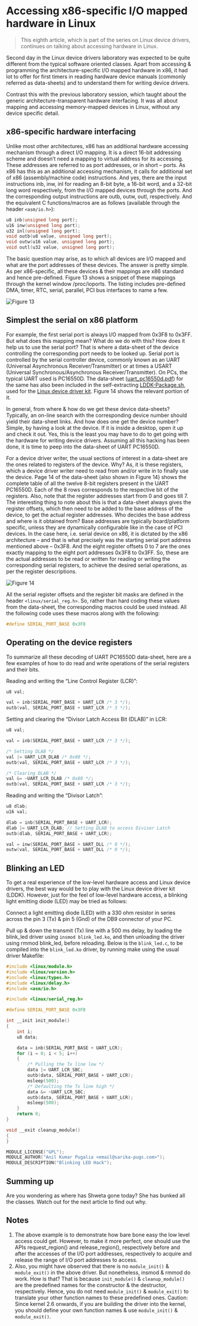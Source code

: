 # Accessing x86-specific I/O mapped hardware in Linux

> This eighth article, which is part of the series on Linux device drivers, continues on talking about accessing hardware in Linux.

Second day in the Linux device drivers laboratory was expected to be quite different from the typical software oriented classes. Apart from accessing & programming the architecture-specific I/O mapped hardware in x86, it had lot to offer for first timers in reading hardware device manuals (commonly referred as data-sheets) and to understand them for writing device drivers.

Contrast this with the previous laboratory session, which taught about the generic architecture-transparent hardware interfacing. It was all about mapping and accessing memory-mapped devices in Linux, without any device specific detail.

## x86-specific hardware interfacing

Unlike most other architectures, x86 has an additional hardware accessing mechanism through a direct I/O mapping. It is a direct 16-bit addressing scheme and doesn’t need a mapping to virtual address for its accessing. These addresses are referred to as port addresses, or in short – ports. As x86 has this as an additional accessing mechanism, it calls for additional set of x86 (assembly/machine code) instructions. And yes, there are the input instructions inb, inw, inl for reading an 8-bit byte, a 16-bit word, and a 32-bit long word respectively, from the I/O mapped devices through the ports. And the corresponding output instructions are outb, outw, outl, respectively. And the equivalent C functions/macros are as follows (available through the header `<asm/io.h>`):

```C
u8 inb(unsigned long port);
u16 inw(unsigned long port);
u32 inl(unsigned long port);
void outb(u8 value, unsigned long port);
void outw(u16 value, unsigned long port);
void outl(u32 value, unsigned long port);
```

The basic question may arise, as to which all devices are I/O mapped and what are the port addresses of these devices. The answer is pretty simple. As per x86-specific, all these devices & their mappings are x86 standard and hence pre-defined. Figure 13 shows a snippet of these mappings through the kernel window /proc/ioports. The listing includes pre-defined DMA, timer, RTC, serial, parallel, PCI bus interfaces to name a few.

![Figure 13](/Images/Part8/figure_13_x86_specific_io_ports.png)

## Simplest the serial on x86 platform

For example, the first serial port is always I/O mapped from 0x3F8 to 0x3FF. But what does this mapping mean? What do we do with this? How does it help us to use the serial port?
That is where a data-sheet of the device controlling the corresponding port needs to be looked up. Serial port is controlled by the serial controller device, commonly known as an UART (Universal Asynchronous Receiver/Transmitter) or at times a USART (Universal Synchronous/Asynchronous Receiver/Transmitter). On PCs, the typical UART used is PC16550D. The data-sheet ([uart_pc16550d.pdf](https://sysplay.in/blog/pdfs/uart_pc16550d.pdf)) for the same has also been included in the self-extracting [LDDK-Package.sh](http://esrijan.com/DDK/LDDKv2.1-Package.sh), used for the [Linux device driver kit](http://lddk.esrijan.com/). Figure 14 shows the relevant portion of it.

In general, from where & how do we get these device data-sheets? Typically, an on-line search with the corresponding device number should yield their data-sheet links. And how does one get the device number? Simple, by having a look at the device. If it is inside a desktop, open it up and check it out. Yes, this is the least you may have to do to get going with the hardware for writing device drivers. Assuming all this hacking has been done, it is time to peep into the data-sheet of UART PC16550D.

For a device driver writer, the usual sections of interest in a data-sheet are the ones related to registers of the device. Why? As, it is these registers, which a device driver writer need to read from and/or write in to finally use the device. Page 14 of the data-sheet (also shown in Figure 14) shows the complete table of all the twelve 8-bit registers present in the UART PC16550D. Each of the 8 rows corresponds to the respective bit of the registers. Also, note that the register addresses start from 0 and goes till 7. The interesting thing to note about this is that a data-sheet always gives the register offsets, which then need to be added to the base address of the device, to get the actual register addresses. Who decides the base address and where is it obtained from? Base addresses are typically board/platform specific, unless they are dynamically configurable like in the case of PCI devices. In the case here, i.e. serial device on x86, it is dictated by the x86 architecture – and that is what precisely was the starting serial port address mentioned above – 0x3F8. And the eight register offsets 0 to 7 are the ones exactly mapping to the eight port addresses 0x3F8 to 0x3FF. So, these are the actual addresses to be read or written for reading or writing the corresponding serial registers, to achieve the desired serial operations, as per the register descriptions.

![Figure 14](/Images/Part8/figure_14_uart_pc16550d_registers.png)

All the serial register offsets and the register bit masks are defined in the header `<linux/serial_reg.h>`. So, rather than hard coding these values from the data-sheet, the corresponding macros could be used instead. All the following code uses these macros along with the following:

```C
#define SERIAL_PORT_BASE 0x3F8
```

## Operating on the device registers

To summarize all these decoding of UART PC16550D data-sheet, here are a few examples of how to do read and write operations of the serial registers and their bits.

Reading and writing the “Line Control Register (LCR)”:

```C
u8 val;

val = inb(SERIAL_PORT_BASE + UART_LCR /* 3 */);
outb(val, SERIAL_PORT_BASE + UART_LCR /* 3 */);
```

Setting and clearing the “Divisor Latch Access Bit (DLAB)” in LCR:

```C
u8 val;

val = inb(SERIAL_PORT_BASE + UART_LCR /* 3 */);

/* Setting DLAB */
val |= UART_LCR_DLAB /* 0x80 */;
outb(val, SERIAL_PORT_BASE + UART_LCR /* 3 */);

/* Clearing DLAB */
val &= ~UART_LCR_DLAB /* 0x80 */;
outb(val, SERIAL_PORT_BASE + UART_LCR /* 3 */);
```

Reading and writing the “Divisor Latch”:

```C
u8 dlab;
u16 val;

dlab = inb(SERIAL_PORT_BASE + UART_LCR);
dlab |= UART_LCR_DLAB; // Setting DLAB to access Divisor Latch
outb(dlab, SERIAL_PORT_BASE + UART_LCR);

val = inw(SERIAL_PORT_BASE + UART_DLL /* 0 */);
outw(val, SERIAL_PORT_BASE + UART_DLL /* 0 */);
```

## Blinking an LED

To get a real experience of the low-level hardware access and Linux device drivers, the best way would be to play with the Linux device driver kit (LDDK). However, just for the feel of low-level hardware access, a blinking light emitting diode (LED) may be tried as follows:

Connect a light emitting diode (LED) with a 330 ohm resistor in series across the pin 3 (Tx) & pin 5 (Gnd) of the DB9 connector of your PC.

Pull up & down the transmit (Tx) line with a 500 ms delay, by loading the blink_led driver using `insmod blink_led.ko`, and then unloading the driver using rmmod blink_led, before reloading.
Below is the `blink_led.c`, to be compiled into the `blink_led.ko` driver, by running make using the usual driver Makefile:

```C
#include <linux/module.h>
#include <linux/version.h>
#include <linux/types.h>
#include <linux/delay.h>
#include <asm/io.h>

#include <linux/serial_reg.h>

#define SERIAL_PORT_BASE 0x3F8

int __init init_module()
{
	int i;
	u8 data;

	data = inb(SERIAL_PORT_BASE + UART_LCR);
	for (i = 0; i < 5; i++)
	{
		/* Pulling the Tx line low */
		data |= UART_LCR_SBC;
		outb(data, SERIAL_PORT_BASE + UART_LCR);
		msleep(500);
		/* Defaulting the Tx line high */
		data &= ~UART_LCR_SBC;
		outb(data, SERIAL_PORT_BASE + UART_LCR);
		msleep(500);
	}
	return 0;
}

void __exit cleanup_module()
{
}

MODULE_LICENSE("GPL");
MODULE_AUTHOR("Anil Kumar Pugalia <email@sarika-pugs.com>");
MODULE_DESCRIPTION("Blinking LED Hack");
```

## Summing up

Are you wondering as where has Shweta gone today? She has bunked all the classes. Watch out for the next article to find out why.

## Notes

1. The above example is to demonstrate how bare bone easy the low level access could get. However, to make it more perfect, one should use the APIs request_region() and release_region(), respectively before and after the accesses of the I/O port addresses, respectively to acquire and release the range of I/O port addresses to access.
2. Also, you might have observed that there is no `module_init()` & `module_exit()` in the above driver. But nonetheless, insmod & rmmod do work. How is that? That is because `init_module()` & `cleanup_module()` are the predefined names for the constructor & the destructor, respectively. Hence, you do not need `module_init()` & `module_exit()` to translate your other function names to these predefined ones. Caution: Since kernel 2.6 onwards, if you are building the driver into the kernel, you should define your own function names & use `module_init()` & `module_exit()`.
